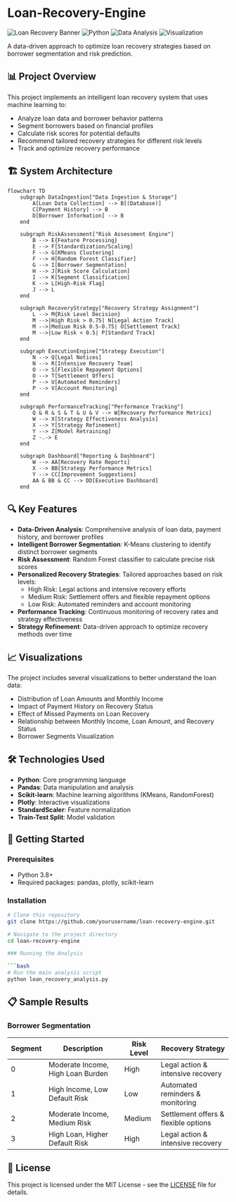 # Loan-Recovery-Engine

![Loan Recovery Banner](https://img.shields.io/badge/Project-Loan%20Recovery-blue)
![Python](https://img.shields.io/badge/Python-3.8%2B-brightgreen)
![Data Analysis](https://img.shields.io/badge/Data%20Analysis-Pandas%20%7C%20Scikit--learn-orange)
![Visualization](https://img.shields.io/badge/Visualization-Plotly-9cf)

A data-driven approach to optimize loan recovery strategies based on borrower segmentation and risk prediction.

## 📊 Project Overview

This project implements an intelligent loan recovery system that uses machine learning to:
- Analyze loan data and borrower behavior patterns
- Segment borrowers based on financial profiles
- Calculate risk scores for potential defaults
- Recommend tailored recovery strategies for different risk levels
- Track and optimize recovery performance

## 🏗️ System Architecture

```mermaid
flowchart TD
    subgraph DataIngestion["Data Ingestion & Storage"]
        A[Loan Data Collection] --> B[(Database)]
        C[Payment History] --> B
        D[Borrower Information] --> B
    end

    subgraph RiskAssessment["Risk Assessment Engine"]
        B --> E{Feature Processing}
        E --> F[Standardization/Scaling]
        F --> G[KMeans Clustering]
        F --> H[Random Forest Classifier]
        G --> I[Borrower Segmentation]
        H --> J[Risk Score Calculation]
        I --> K[Segment Classification]
        K --> L[High-Risk Flag]
        J --> L
    end

    subgraph RecoveryStrategy["Recovery Strategy Assignment"]
        L --> M{Risk Level Decision}
        M -->|High Risk > 0.75| N[Legal Action Track]
        M -->|Medium Risk 0.5-0.75| O[Settlement Track]
        M -->|Low Risk < 0.5| P[Standard Track]
    end

    subgraph ExecutionEngine["Strategy Execution"]
        N --> Q[Legal Notices]
        N --> R[Intensive Recovery Team]
        O --> S[Flexible Repayment Options]
        O --> T[Settlement Offers]
        P --> U[Automated Reminders]
        P --> V[Account Monitoring]
    end

    subgraph PerformanceTracking["Performance Tracking"]
        Q & R & S & T & U & V --> W[Recovery Performance Metrics]
        W --> X[Strategy Effectiveness Analysis]
        X --> Y[Strategy Refinement]
        Y --> Z[Model Retraining]
        Z -.-> E
    end

    subgraph Dashboard["Reporting & Dashboard"]
        W --> AA[Recovery Rate Reports]
        X --> BB[Strategy Performance Metrics]
        Y --> CC[Improvement Suggestions]
        AA & BB & CC --> DD[Executive Dashboard]
    end
```

## 🔍 Key Features

- **Data-Driven Analysis**: Comprehensive analysis of loan data, payment history, and borrower profiles
- **Intelligent Borrower Segmentation**: K-Means clustering to identify distinct borrower segments
- **Risk Assessment**: Random Forest classifier to calculate precise risk scores
- **Personalized Recovery Strategies**: Tailored approaches based on risk levels:
  - High Risk: Legal actions and intensive recovery efforts
  - Medium Risk: Settlement offers and flexible repayment options
  - Low Risk: Automated reminders and account monitoring
- **Performance Tracking**: Continuous monitoring of recovery rates and strategy effectiveness
- **Strategy Refinement**: Data-driven approach to optimize recovery methods over time

## 📈 Visualizations

The project includes several visualizations to better understand the loan data:
- Distribution of Loan Amounts and Monthly Income
- Impact of Payment History on Recovery Status
- Effect of Missed Payments on Loan Recovery
- Relationship between Monthly Income, Loan Amount, and Recovery Status
- Borrower Segments Visualization

## 🛠️ Technologies Used

- **Python**: Core programming language
- **Pandas**: Data manipulation and analysis
- **Scikit-learn**: Machine learning algorithms (KMeans, RandomForest)
- **Plotly**: Interactive visualizations
- **StandardScaler**: Feature normalization
- **Train-Test Split**: Model validation

## 🚀 Getting Started

### Prerequisites
- Python 3.8+
- Required packages: pandas, plotly, scikit-learn

### Installation

```bash
# Clone this repository
git clone https://github.com/yourusername/loan-recovery-engine.git

# Navigate to the project directory
cd loan-recovery-engine

### Running the Analysis

```bash
# Run the main analysis script
python loan_recovery_analysis.py
```

## 📋 Sample Results

### Borrower Segmentation
| Segment | Description | Risk Level | Recovery Strategy |
|---------|-------------|------------|-------------------|
| 0 | Moderate Income, High Loan Burden | High | Legal action & intensive recovery |
| 1 | High Income, Low Default Risk | Low | Automated reminders & monitoring |
| 2 | Moderate Income, Medium Risk | Medium | Settlement offers & flexible options |
| 3 | High Loan, Higher Default Risk | High | Legal action & intensive recovery |

## 📄 License

This project is licensed under the MIT License - see the [LICENSE](LICENSE) file for details.
